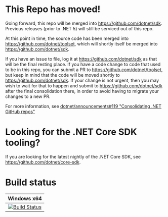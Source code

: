 # This Repo has moved!

Going forward, this repo will be merged into https://github.com/dotnet/sdk.  Previous releases (prior to .NET 5) will still be serviced out of this repo.

At this point in time, the source code has been merged into https://github.com/dotnet/toolset, which will shortly itself be merged into https://github.com/dotnet/sdk.

If you have an issue to file, log it at https://github.com/dotnet/sdk as that will be the final resting place. If you have a code change to code that used to be in this repo, you can submit a PR to https://github.com/dotnet/toolset, but keep in mind that the code will be moved shortly to https://github.com/dotnet/sdk. If your change is not urgent, then you may wish to wait for that to happen and submit to https://github.com/dotnet/sdk after the final consolidation there, in order to avoid having to migrate your changes to a new PR.

For more information, see [dotnet/announcements#119 "Consolidating .NET GitHub repos"](https://github.com/dotnet/announcements/issues/119)

# Looking for the .NET Core SDK tooling?

If you are looking for the latest nightly of the .NET Core SDK, see https://github.com/dotnet/core-sdk.

# Build status

|Windows x64|
|:------:|
|[![Build Status](https://dev.azure.com/dnceng/internal/_apis/build/status/224)](https://dev.azure.com/dnceng/internal/_build?definitionId=224)|
